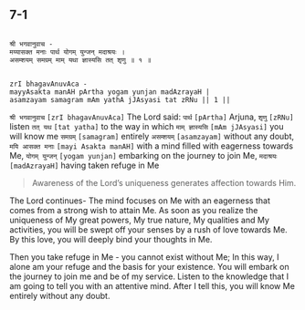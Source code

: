 ## 7-1


```shloka-sa

श्री भगवानुवाच -
मय्यासक्त मनाः पार्थ योगम् युन्जन् मदाश्रयः ।
असम्शयम् समग्रम् माम् यथा ज्ञास्यसि तत् शृणु ॥ १ ॥

```
```shloka-sa-hk

zrI bhagavAnuvAca -
mayyAsakta manAH pArtha yogam yunjan madAzrayaH |
asamzayam samagram mAm yathA jJAsyasi tat zRNu || 1 ||

```
`श्री भगवानुवाच` `[zrI bhagavAnuvAca]` The Lord said:
`पार्थ` `[pArtha]` Arjuna, `शृणु` `[zRNu]` listen `तत् यथ` `[tat yatha]` to the way in which `माम् ज्ञास्यसि` `[mAm jJAsyasi]` you will know me `समग्रम्` `[samagram]` entirely `असम्शयम्` `[asamzayam]` without any doubt, `मयि आसक्त मनाः` `[mayi Asakta manAH]` with a mind filled with eagerness towards Me, `योगम् युन्जन्` `[yogam yunjan]` embarking on the journey to join Me, `मदाश्रयः` `[madAzrayaH]` having taken refuge in Me


<a name='applnote_118'></a>
> Awareness of the Lord’s uniqueness generates affection towards Him.



The Lord continues- The mind focuses on Me with an eagerness that comes from a strong wish to attain Me. As soon as you realize the uniqueness of My great powers, My true nature, My qualities and My activities, you will be swept off your senses by a rush of love towards Me. By this love, you will deeply bind your thoughts in Me.

Then you take refuge in Me - you cannot exist without Me; In this way, I alone am your refuge and the basis for your existence. You will embark on the journey to join me and be of my service. Listen to the knowledge that I am going to tell you with an attentive mind. After I tell this, you will know Me entirely without any doubt.


